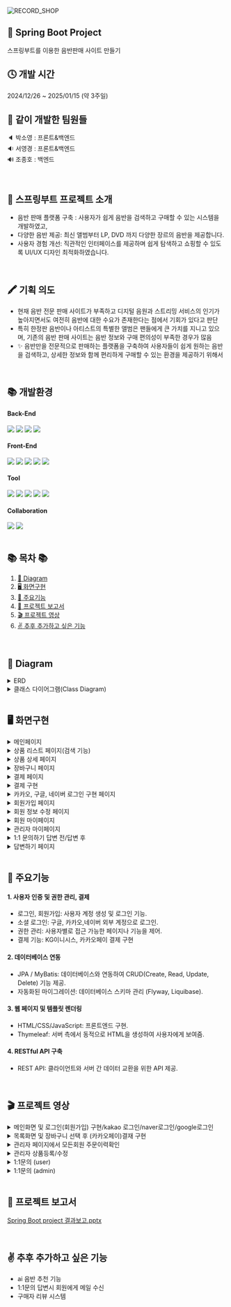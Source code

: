 ![RECORD_SHOP](https://capsule-render.vercel.app/api?type=Venom&height=200&text=RECORD%20SHOP&fontAlign=50&fontAlignY=53&color=gradient&fontColor=333&stroke=fff&fontSize=60)

## 🙌 Spring Boot Project
스프링부트를 이용한 음반판매 사이트 만들기

## 🕓 개발 시간
2024/12/26 ~ 2025/01/15 (약 3주일)

## 💪 같이 개발한 팀원들
🔈 박소영 : 프론트&백엔드 <br>
🔉 서영경 : 프론트&백엔드 <br>
🔊 조종호 : 백엔드

<br/>

## 📄  스프링부트 프로젝트 소개
- 음반 판매 플랫폼 구축 : 사용자가 쉽게 음반을 검색하고 구매할 수 있는 시스템을 개발하였고,
- 다양한 음반 제공: 최신 앨범부터 LP, DVD 까지 다양한 장르의 음반을 제공합니다.
- 사용자 경험 개선: 직관적인 인터페이스를 제공하며 쉽게 탐색하고 쇼핑할 수 있도록 UI/UX 디자인 최적화하였습니다.

<br/>

## 🖍 기획 의도
- 현재 음반 전문 판매 사이트가 부족하고 디지털 음원과 스트리밍 서비스의 인기가 높아지면서도 여전히 음반에 대한 수요가 존재한다는 점에서 기회가 있다고 판단
- 특히 한정판 음반이나 아티스트의 특별한 앨범은 팬들에게 큰 가치를 지니고 있으며, 기존의 음반 판매 사이트는 음반 정보와 구매 편의성이 부족한 경우가 많음 
- ✨ 음반만을 전문적으로 판매하는 플랫폼을 구축하여 사용자들이 쉽게 원하는 음반을 검색하고, 상세한 정보와 함께 편리하게 구매할 수 있는 환경을 제공하기 위해서

<br/>

## 📚 개발환경   
<div>
<h4> Back-End </h4>
<img src="https://img.shields.io/badge/springboot-6DB33F?style=for-the-badge&logo=springboot&logoColor=white">
<img src="https://img.shields.io/badge/java-007396?style=for-the-badge&logo=java&logoColor=white">
<img src="https://img.shields.io/badge/mysql-4479A1?style=for-the-badge&logo=mysql&logoColor=white">
<img src="https://img.shields.io/badge/Thymeleaf -005F0F?style=for-the-badge&logo=Thymeleaf&logoColor=white">
</div>
<div>
<h4> Front-End </h4>
<img src="https://img.shields.io/badge/jquery-0769AD?style=for-the-badge&logo=jquery&logoColor=white">
<img src="https://img.shields.io/badge/javascript-F7DF1E?style=for-the-badge&logo=javascript&logoColor=black">
<img src="https://img.shields.io/badge/html5-E34F26?style=for-the-badge&logo=html5&logoColor=white">
<img src="https://img.shields.io/badge/css-1572B6?style=for-the-badge&logo=css3&logoColor=white">
<img src="https://img.shields.io/badge/bootstrap-7952B3?style=for-the-badge&logo=bootstrap&logoColor=white">
</div>
<h4> Tool </h4>
<div>
<img src="https://img.shields.io/badge/apache tomcat-F8DC75?style=for-the-badge&logo=apachetomcat&logoColor=white">
<img src="https://img.shields.io/badge/intelij-9B4DCA?style=for-the-badge&logo=intellijidea&logoColor=white">
<img src="https://img.shields.io/badge/kakao-FFCD00?style=for-the-badge&logo=kakao&logoColor=white">
<img src="https://img.shields.io/badge/naver -03C75A?style=for-the-badge&logo=naver&logoColor=white">
<img src="https://img.shields.io/badge/google-4285F4?style=for-the-badge&logo=google&logoColor=white">
</div>
<div>
<h4>Collaboration </h4>  
<img src="https://img.shields.io/badge/GitHub-181717?style=for-the-badge&logo=GitHub&logoColor=white">
<img src="https://img.shields.io/badge/git-F05032?style=for-the-badge&logo=git&logoColor=white">
</div>


<br/>

## 📚 목차 📚

01. [📐 Diagram](#-diagram)
02. [🖥 화면구현](#-화면구현)
03. [🔎 주요기능](#-주요기능)
04. [📂 프로젝트 보고서 ](#-프로젝트-보고서)
05. [🎬 프로젝트 영상](#-프로젝트-영상)
06. [✌ 추후 추가하고 싶은 기능](#-추후-추가하고-싶은-기능)


<br/>

## 📐 Diagram
<details><summary>ERD</summary>
<br/>

![image](https://github.com/user-attachments/assets/cd850656-2786-4eef-bce1-94621b0bb0c3)
</details>

<details><summary>클래스 다이어그램(Class Diagram)</summary>
<br/>

![image](https://github.com/user-attachments/assets/fcde9972-9a4a-46f4-b159-cadc6c9ee096)

</details>

<br/>

## 🖥 화면구현

<details><summary>메인페이지</summary>
  <br/>
      
![image](https://github.com/user-attachments/assets/9b66f555-b0e2-465f-adc2-9de483700c38)


</details>

<details><summary>상품 리스트 페이지(검색 기능)</summary>
  <br/>

![image](https://github.com/user-attachments/assets/46aba216-db1f-4226-9b40-8e4257a3c510)

</details>

<details><summary>상품 상세 페이지</summary>
  <br/>

![image](https://github.com/user-attachments/assets/93339358-d25f-4df7-ba0e-9f6652728bce)


</details>

<details><summary>장바구니 페이지</summary>
  <br/>

![image](https://github.com/user-attachments/assets/29298058-e25a-4548-a1e9-682906cb8981)



</details>

<details><summary>결제 페이지</summary>
  <br/>

![image](https://github.com/user-attachments/assets/033575b1-ad14-428a-92db-5aa6dfb304c0)



</details>

<details><summary>결제 구현</summary>
  <br/>

![image](https://github.com/user-attachments/assets/915a0bdb-51fc-416e-980b-a1ed69788bd3)
<br/>
![image](https://github.com/user-attachments/assets/f4fc002d-d53c-470a-a32d-e8fa52550446)


</details>

<details><summary>카카오, 구글, 네이버 로그인 구현 페이지</summary>
  <br/>

![image](https://github.com/user-attachments/assets/8e980366-6402-4d1f-83e5-cf94f8512a48)

</details>

<details><summary>회원가입 페이지</summary>
  <br/>

![image](https://github.com/user-attachments/assets/9dd33954-aea6-4d9c-8a57-5fa99d6c7111)

</details>

<details><summary>회원 정보 수정 페이지</summary>
  <br/>

![image](https://github.com/user-attachments/assets/e9aff6f0-e668-4a5b-9caf-627135af6604)

</details>

<details><summary>회원 마이페이지</summary>
  <br/>

![image](https://github.com/user-attachments/assets/217446b6-bf12-4712-9863-197cd6b6221d)


</details>

<details><summary>관리자 마이페이지</summary>
  <br/>

![image](https://github.com/user-attachments/assets/b369abed-db6a-4058-a694-2bd326be356f)


</details>

<details><summary>1:1 문의하기 답변 전/답변 후</summary>
  <br/>

![image](https://github.com/user-attachments/assets/3fb1ff7f-2859-459b-843f-de128855e9ff)
  <br/>
![image](https://github.com/user-attachments/assets/d79b17b8-5ead-40d8-9089-7096a430088b)



</details>

<details><summary>답변하기 페이지</summary>
  <br/>

![image](https://github.com/user-attachments/assets/c4783025-f2f4-40f8-bc99-ab8d7aa73647)


</details>

<br/>

## 🔎 주요기능
#### 1. 사용자 인증 및 권한 관리, 결제
- 로그인, 회원가입: 사용자 계정 생성 및 로그인 기능. <br>
- 소셜 로그인: 구글, 카카오,네이버 외부 계정으로 로그인.<br>
- 권한 관리: 사용자별로 접근 가능한 페이지나 기능을 제어.
- 결제 기능: KG이니시스, 카카오페이 결제 구현 
#### 2. 데이터베이스 연동
- JPA / MyBatis: 데이터베이스와 연동하여 CRUD(Create, Read, Update, Delete) 기능 제공.<br>
- 자동화된 마이그레이션: 데이터베이스 스키마 관리 (Flyway, Liquibase).<br>
#### 3. 웹 페이지 및 템플릿 렌더링
- HTML/CSS/JavaScript: 프론트엔드 구현.<br>
- Thymeleaf: 서버 측에서 동적으로 HTML을 생성하여 사용자에게 보여줌.<br>
#### 4. RESTful API 구축
- REST API: 클라이언트와 서버 간 데이터 교환을 위한 API 제공.<br>


<br/>


## 🎬 프로젝트 영상
<details><summary>메인화면 및 로그인(회원가입) 구현/kakao 로그인/naver로그인/google로그인</summary>
<br/>

https://github.com/user-attachments/assets/c4ad76c0-a659-4c2b-8e4c-b60f1345cf17

https://github.com/user-attachments/assets/243b30c1-f2b8-46c4-b387-495038994e16

https://github.com/user-attachments/assets/a02d1d48-921f-4f48-aea9-5744e195d62a

https://github.com/user-attachments/assets/8b74acaf-63b9-4a84-90b6-7996f992f914

</details>

<details><summary>목록화면 및 장바구니 선택 후 (카카오페이)결재 구현</summary>
<br/>

https://github.com/user-attachments/assets/2fceb34f-df5a-4882-a347-e451597e19fe

</details>

<details><summary>관리자 페이지에서 모든회원 주문이력확인</summary>
<br/>


https://github.com/user-attachments/assets/51691ebb-17de-4c80-83cd-c24f60145ca6

</details>

<details><summary>관리자 상품등록/수정</summary>
<br/>

https://github.com/user-attachments/assets/c4a0eea9-0cd5-4d8c-bbf7-9eeee7fba65e


</details>

<details><summary>1:1문의 (user)</summary>
<br/>


https://github.com/user-attachments/assets/30dac2f4-4d9f-43ba-8077-f8175ec1db54



</details>

<details><summary>1:1문의 (admin)</summary>
<br/>


https://github.com/user-attachments/assets/a5a9a304-af2c-4d34-a7cb-70f73375f7a8



</details>
<br/>

## 📂 프로젝트 보고서 
[Spring Boot project 결과보고.pptx](https://github.com/user-attachments/files/18419696/Spring.Boot.project.pptx)

<br/>

## ✌ 추후 추가하고 싶은 기능
- ai 음반 추천 기능
- 1:1문의 답변시 회원에게 메일 수신
- 구매자 리뷰 시스템
